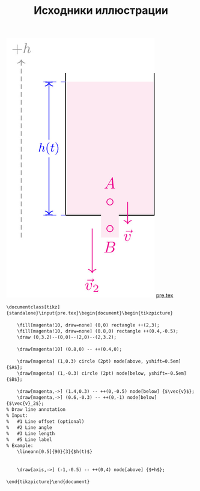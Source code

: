 ﻿---
title: "Исходники иллюстрации"
type: "notpost"
---
<a class="imag2" href="/cook/gallery/tikzpict_ccea85df9d855199909e36fbf62e1b09.tex"><img src="/cook/gallery/tikzpict_ccea85df9d855199909e36fbf62e1b09.pdf.jpg" alt=""></a>
<a href="/cook/gallery/pre">pre.tex</a>
<pre><code class="language-latex">\documentclass[tikz]{standalone}\input{pre.tex}\begin{document}\begin{tikzpicture}

	\fill[magenta!10, draw=none] (0,0) rectangle ++(2,3);
	\fill[magenta!10, draw=none] (0.8,0) rectangle ++(0.4,-0.5);
	\draw (0,3.2)--(0,0)--(2,0)--(2,3.2);

	\draw[magenta!10] (0.8,0) -- ++(0.4,0);

	\draw[magenta] (1,0.3) circle (2pt) node[above, yshift=0.5em] {$A$};
	\draw[magenta] (1,-0.3) circle (2pt) node[below, yshift=-0.5em] {$B$};

	\draw[magenta,->] (1.4,0.3) -- ++(0,-0.5) node[below] {$\vec{v}$};
	\draw[magenta,->] (0.6,-0.3) -- ++(0,-1) node[below] {$\vec{v}_2$};
% Draw line annotation
% Input:
%   #1 Line offset (optional)
%   #2 Line angle
%   #3 Line length
%   #5 Line label
% Example:
	\lineann[0.5]{90}{3}{$h(t)$}


	\draw[axis,->] (-1,-0.5) -- ++(0,4) node[above] {$+h$};

\end{tikzpicture}\end{document}</code></pre>